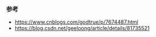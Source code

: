 ### 参考
* https://www.cnblogs.com/godtrue/p/7674487.html
* https://blog.csdn.net/geeloong/article/details/81735521